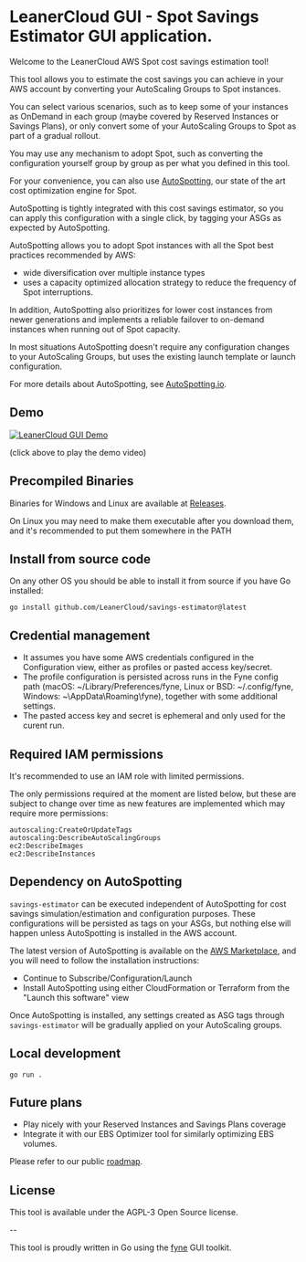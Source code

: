 # LeanerCloud GUI - Spot Savings Estimator GUI application.


Welcome to the LeanerCloud AWS Spot cost savings estimation tool!

This tool allows you to estimate the cost savings you can achieve in your AWS account by converting your AutoScaling Groups to Spot instances.

You can select various scenarios, such as to keep some of your instances as OnDemand in each group (maybe covered by Reserved Instances or Savings Plans),
or only convert some of your AutoScaling Groups to Spot as part of a gradual rollout.

You may use any mechanism to adopt Spot, such as converting the configuration yourself group by group as per what you defined in this tool.

For your convenience, you can also use [AutoSpotting](AutoSpotting.io), our state of the art cost optimization engine for Spot. 

AutoSpotting is tightly integrated with
this cost savings estimator, so you can apply this configuration with a single click, by tagging your ASGs as expected by AutoSpotting.

AutoSpotting allows you to adopt Spot instances with all the Spot best practices recommended by AWS:
-  wide diversification over multiple instance types
-  uses a capacity optimized allocation strategy to reduce the frequency of Spot interruptions.


In addition, AutoSpotting also prioritizes for lower cost instances from newer generations and implements a reliable failover to on-demand instances when running out of Spot capacity.

In most situations AutoSpotting doesn't require any configuration changes to your AutoScaling Groups, but uses the existing launch template or launch configuration.


For more details about AutoSpotting, see [AutoSpotting.io](AutoSpotting.io).

## Demo

[![LeanerCloud GUI Demo](https://img.youtube.com/vi/2D6IMm6dFDo/0.jpg)](https://www.youtube.com/watch?v=2D6IMm6dFDo)

(click above to play the demo video)

## Precompiled Binaries

Binaries for Windows and Linux are available at [Releases](https://github.com/LeanerCloud/savings-estimator/releases).

On Linux you may need to make them executable after you download them, and it's recommended to put them somewhere in the PATH 

## Install from source code

On any other OS you should be able to install it from source if you have Go installed:

`go install github.com/LeanerCloud/savings-estimator@latest`

## Credential management

- It assumes you have some AWS credentials configured in the Configuration view, either as profiles or pasted access key/secret.
- The profile configuration is persisted across runs in the Fyne config path (macOS: ~/Library/Preferences/fyne, Linux or BSD: ~/.config/fyne, Windows: ~\AppData\Roaming\fyne), together with some additional settings. 
- The pasted access key and secret is ephemeral and only used for the curent run.

## Required IAM permissions

It's recommended to use an IAM role with limited permissions. 

The only permissions required at the moment are listed below, but these are subject to change over time as new features are implemented which may require more permissions:
```
autoscaling:CreateOrUpdateTags
autoscaling:DescribeAutoScalingGroups
ec2:DescribeImages
ec2:DescribeInstances
```

## Dependency on AutoSpotting

`savings-estimator` can be executed independent of AutoSpotting for cost savings simulation/estimation and configuration purposes.
These configurations will be persisted as tags on your ASGs, but nothing else will happen unless AutoSpotting is installed in the AWS account.

The latest version of AutoSpotting is available on the [AWS Marketplace](https://aws.amazon.com/marketplace/pp/prodview-6uj4pruhgmun6), and you will need to follow the installation instructions:
- Continue to Subscribe/Configuration/Launch
- Install AutoSpotting using either CloudFormation or Terraform from the "Launch this software" view

Once AutoSpotting is installed, any settings created as ASG tags through `savings-estimator` will be gradually applied on your AutoScaling groups.

## Local development

`go run .`


## Future plans

- Play nicely with your Reserved Instances and Savings Plans coverage
- Integrate it with our EBS Optimizer tool for similarly optimizing EBS volumes.

Please refer to our public [roadmap](https://github.com/orgs/LeanerCloud/projects/1).

## License

This tool is available under the AGPL-3 Open Source license.


-- 

This tool is proudly written in Go using the [fyne](fyne.io) GUI toolkit.
